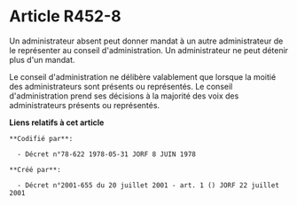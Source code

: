 # Article R452-8

Un administrateur absent peut donner mandat à un autre administrateur de le représenter au conseil d'administration. Un
administrateur ne peut détenir plus d'un mandat.

Le conseil d'administration ne délibère valablement que lorsque la moitié des administrateurs sont présents ou représentés.
Le conseil d'administration prend ses décisions à la majorité des voix des administrateurs présents ou représentés.

**Liens relatifs à cet article**

	**Codifié par**:

	  - Décret n°78-622 1978-05-31 JORF 8 JUIN 1978

	**Créé par**:

	  - Décret n°2001-655 du 20 juillet 2001 - art. 1 () JORF 22 juillet 2001

